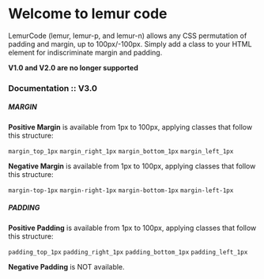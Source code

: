 # Welcome to lemur code
LemurCode (lemur, lemur-p, and lemur-n) allows any CSS permutation of padding and margin,
up to 100px/-100px. Simply add a class to your HTML element for indiscriminate margin and padding. 

**V1.0 and V2.0 are no longer supported**

### Documentation :: V3.0 

 
##### MARGIN

**Positive Margin** is available from 1px to 100px, applying classes that follow this structure:

`margin_top_1px` 
`margin_right_1px`
`margin_bottom_1px`
`margin_left_1px` 

 **Negative Margin** is available from 1px to 100px, applying classes that follow this structure:
 
 `margin-top-1px` 
 `margin-right-1px`
 `margin-bottom-1px`
 `margin-left-1px` 
 
  
 ##### PADDING
 
 **Positive Padding** is available from 1px to 100px, applying classes that follow this structure:
 
 `padding_top_1px` 
 `padding_right_1px`
 `padding_bottom_1px`
 `padding_left_1px`
 
  **Negative Padding** is NOT available.